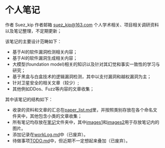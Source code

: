 <!--
 * @Author: Suez_kip 287140262@qq.com
 * @Date: 2022-10-24 13:55:31
 * @LastEditTime: 2023-09-05 10:10:53
 * @LastEditors: Suez_kip
 * @Description: 
-->
# 个人笔记

作者 Suez_kip
作者邮箱 suez_kip@163.com
个人学术相关、项目相关调研资料以及笔记整理，不定期更新；

该笔记的主要设计范畴如下：

- 基于AI的软件漏洞检测相关内容；
- 基于AI的软件漏洞生成相关内容；
- 大模型(foundation model)相关的知识以及针对其幻觉和事实一致性的学习与研究；
- 基于黑盒与白盒技术的逻辑漏洞检测，其中以支付漏洞和越权漏洞为主；
- 针对卫星安全的相关文章（较少）;
- 其他例如DDos、Fuzz等内容的文章收集；

其中该笔记的结构如下：

- 收录的资料和文章的汇总在[paper_list.md](./paper_list.md)里，并按照类别存放在各个命名文件夹中，其他包含小类的文章收集；
- 所有笔记均存放在[笔记](./%E7%AC%94%E8%AE%B0/)文件夹中，其中[images1](./images)和[images2](./images2)用于存放笔记内的图片。
- 添加记录在[workLog.md](./workLog.md)中（已废弃）。
- 待做事项[TODO.md](./TODO.md)中，但近期不一定想起来叠加（已废弃）。
